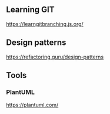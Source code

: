 
## Learning GIT

https://learngitbranching.js.org/

## Design patterns
https://refactoring.guru/design-patterns

## Tools

### PlantUML 
https://plantuml.com/


